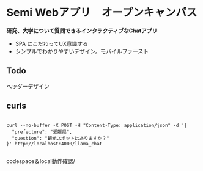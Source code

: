 # Semi Webアプリ　オープンキャンパス

**研究、大学について質問できるインタラクティブなChatアプリ**

- SPA にこだわってUX意識する
- シンプルでわかりやすいデザイン。モバイルファースト

## Todo

ヘッダーデザイン


## curls

```

curl --no-buffer -X POST -H "Content-Type: application/json" -d '{
  "prefecture": "愛媛県",
  "question": "観光スポットはありますか？"
}' http://localhost:4000/llama_chat


```
codespace＆local動作確認/